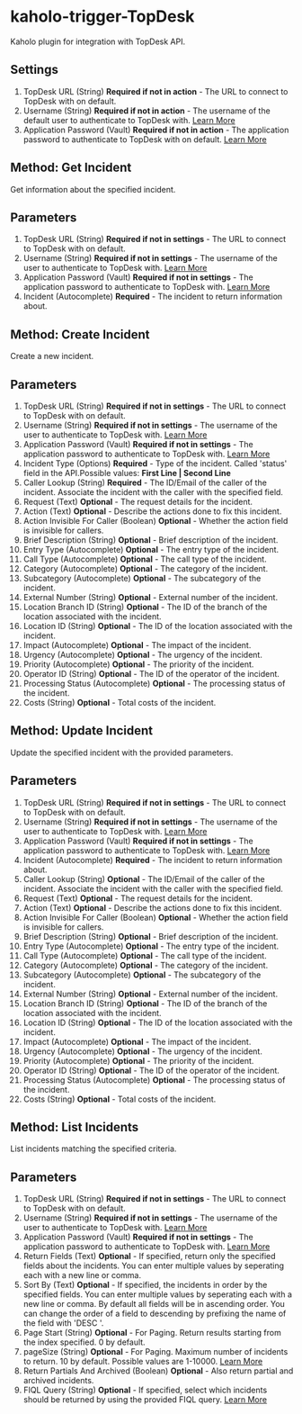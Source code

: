 # kaholo-trigger-TopDesk
Kaholo plugin for integration with TopDesk API.

##  Settings
1. TopDesk URL (String) **Required if not in action** - The URL to connect to TopDesk with on default.
2. Username (String) **Required if not in action** - The username of the default user to authenticate to TopDesk with.
[Learn More](https://developers.topdesk.com/tutorial.html)
3. Application Password (Vault) **Required if not in action** - The application password to authenticate to TopDesk with on default.
[Learn More](https://developers.topdesk.com/tutorial.html)

## Method: Get Incident
Get information about the specified incident.

## Parameters
1. TopDesk URL (String) **Required if not in settings** - The URL to connect to TopDesk with on default.
2. Username (String) **Required if not in settings** - The username of the user to authenticate to TopDesk with.
[Learn More](https://developers.topdesk.com/tutorial.html)
3. Application Password (Vault) **Required if not in settings** - The application password to authenticate to TopDesk with.
[Learn More](https://developers.topdesk.com/tutorial.html)
4. Incident (Autocomplete) **Required** - The incident to return information about.

## Method: Create Incident
Create a new incident.

## Parameters
1. TopDesk URL (String) **Required if not in settings** - The URL to connect to TopDesk with on default.
2. Username (String) **Required if not in settings** - The username of the user to authenticate to TopDesk with.
[Learn More](https://developers.topdesk.com/tutorial.html)
3. Application Password (Vault) **Required if not in settings** - The application password to authenticate to TopDesk with.
[Learn More](https://developers.topdesk.com/tutorial.html)
4. Incident Type (Options) **Required** - Type of the incident. Called 'status' field in the API.Possible values: **First Line | Second Line**
5. Caller Lookup (String) **Required** - The ID/Email of the caller of the incident. Associate the incident with the caller with the specified field.
6. Request (Text) **Optional** - The request details for the incident.
7. Action (Text) **Optional** - Describe the actions done to fix this incident. 
8. Action Invisible For Caller (Boolean) **Optional** - Whether the action field is invisible for callers.
9. Brief Description (String) **Optional** - Brief description of the incident.
10. Entry Type (Autocomplete) **Optional** - The entry type of the incident.
11. Call Type (Autocomplete) **Optional** - The call type of the incident.
12. Category (Autocomplete) **Optional** - The category of the incident.
13. Subcategory (Autocomplete) **Optional** - The subcategory of the incident.
14. External Number (String) **Optional** - External number of the incident.
15. Location Branch ID (String) **Optional** - The ID of the branch of the location associated with the incident.
16. Location ID (String) **Optional** - The ID of the location associated with the incident.
17. Impact (Autocomplete) **Optional** - The impact of the incident.
18. Urgency (Autocomplete) **Optional** - The urgency of the incident.
19. Priority (Autocomplete) **Optional** - The priority of the incident.
20. Operator ID (String) **Optional** - The ID of the operator of the incident.
21. Processing Status (Autocomplete) **Optional** - The processing status of the incident.
22. Costs (String) **Optional** - Total costs of the incident.

## Method: Update Incident
Update the specified incident with the provided parameters.

## Parameters
1. TopDesk URL (String) **Required if not in settings** - The URL to connect to TopDesk with on default.
2. Username (String) **Required if not in settings** - The username of the user to authenticate to TopDesk with.
[Learn More](https://developers.topdesk.com/tutorial.html)
3. Application Password (Vault) **Required if not in settings** - The application password to authenticate to TopDesk with.
[Learn More](https://developers.topdesk.com/tutorial.html)
4. Incident (Autocomplete) **Required** - The incident to return information about.
5. Caller Lookup (String) **Optional** - The ID/Email of the caller of the incident. Associate the incident with the caller with the specified field.
6. Request (Text) **Optional** - The request details for the incident.
7. Action (Text) **Optional** - Describe the actions done to fix this incident. 
8. Action Invisible For Caller (Boolean) **Optional** - Whether the action field is invisible for callers.
9. Brief Description (String) **Optional** - Brief description of the incident.
10. Entry Type (Autocomplete) **Optional** - The entry type of the incident.
11. Call Type (Autocomplete) **Optional** - The call type of the incident.
12. Category (Autocomplete) **Optional** - The category of the incident.
13. Subcategory (Autocomplete) **Optional** - The subcategory of the incident.
14. External Number (String) **Optional** - External number of the incident.
15. Location Branch ID (String) **Optional** - The ID of the branch of the location associated with the incident.
16. Location ID (String) **Optional** - The ID of the location associated with the incident.
17. Impact (Autocomplete) **Optional** - The impact of the incident.
18. Urgency (Autocomplete) **Optional** - The urgency of the incident.
19. Priority (Autocomplete) **Optional** - The priority of the incident.
20. Operator ID (String) **Optional** - The ID of the operator of the incident.
21. Processing Status (Autocomplete) **Optional** - The processing status of the incident.
22. Costs (String) **Optional** - Total costs of the incident.

## Method: List Incidents
List incidents matching the specified criteria.

## Parameters
1. TopDesk URL (String) **Required if not in settings** - The URL to connect to TopDesk with on default.
2. Username (String) **Required if not in settings** - The username of the user to authenticate to TopDesk with.
[Learn More](https://developers.topdesk.com/tutorial.html)
3. Application Password (Vault) **Required if not in settings** - The application password to authenticate to TopDesk with.
[Learn More](https://developers.topdesk.com/tutorial.html)
4. Return Fields (Text) **Optional** - If specified, return only the specified fields about the incidents. You can enter multiple values by seperating each with a new line or comma.
5. Sort By (Text) **Optional** - If specified, the incidents in order by the specified fields. You can enter multiple values by seperating each with a new line or comma. By default all fields will be in ascending order. You can change the order of a field to descending by prefixing the name of the field with 'DESC '.
6. Page Start (String) **Optional** - For Paging. Return results starting from the index specified. 0 by default.
7. pageSize (String) **Optional** - For Paging. Maximum number of incidents to return. 10 by default. Possible values are 1-10000.
[Learn More](https://developers.topdesk.com/tutorial.html)
8. Return Partials And Archived (Boolean) **Optional** - Also return partial and archived incidents.
9. FIQL Query (String) **Optional** - If specified, select which incidents should be returned by using the provided FIQL query.
[Learn More](https://developers.topdesk.com/tutorial.html#query)
